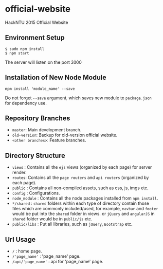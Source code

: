 # official-website

HackNTU 2015 Official Website


Environment Setup
-----------------

```
$ sudo npm install
$ npm start
```

The server will listen on the port 3000

Installation of New Node Module
-------------------------------

```
npm install 'module_name' --save
```

Do not forget `--save` argument, which saves new module to `package.json` for dependency use. 


Repository Branches
-------------------
* `master`: Main development branch.
* `old-version`: Backup for old-version official website.
* `<other branches>`: Feature branches.


Directory Structure
-------------------
* `views` : Contains all the `ejs` views (organized by each page) for server render.
* `routes`: Contains all the `page routers` and `api routers` (organized by each page).
* `public` : Contains all non-compiled assets, such as css, js, imgs etc.
* `config` : Configurations.
* `node_module` : Contains all the node packages installed from `npm install`.
* `*/shared` : `shared` folders within each type of directory contain those files which are commonly included/used, for example, `navbar` and `footer` would be put into the `shared` folder in views. or `jQuery` and `angularJS` in `shared` folder would be in `public/js` etc.
* `public/libs` : Put all libraries, such as `jQuery`, `Bootstrap` etc.


Url Usage
---------
* `/` : home page.
* `/'page_name'` : 'page_name' page.
* `/api/'page_name'` : api for 'page_name' page.
